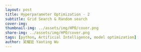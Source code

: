 ```yaml
---
layout: post
title: Hyperparameter Optimization - 2
subtitle: Grid Search & Random search
cover-img: 
thumbnail-img: ../assets/img/HPO/cover.png
share-img: ../assets/img/HPO/cover.png
tags: [python, Artificial Intelligence, model optimization]
author: 吴耀廷 Yaoting Wu
---
```


